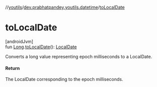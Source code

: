 //[youtils](../../index.md)/[dev.prabhatpandey.youtils.datetime](index.md)/[toLocalDate](to-local-date.md)

# toLocalDate

[androidJvm]\
fun [Long](https://kotlinlang.org/api/latest/jvm/stdlib/kotlin/-long/index.html).[toLocalDate](to-local-date.md)(): [LocalDate](https://developer.android.com/reference/kotlin/java/time/LocalDate.html)

Converts a long value representing epoch milliseconds to a LocalDate.

#### Return

The LocalDate corresponding to the epoch milliseconds.

